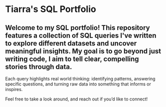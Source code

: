 # Tiarra's SQL Portfolio
## Welcome to my SQL portfolio! This repository features a collection of SQL queries I've written to explore different datasets and uncover meaningful insights. My goal is to go beyond just writing code, I aim to tell clear, compelling stories through data.

Each query highlights real world thinking: identifying patterns, answering specific questions, and turning raw data into something that informs or inspires.

Feel free to take a look around, and reach out if you’d like to connect!
